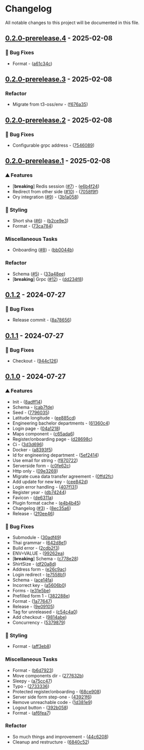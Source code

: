 # Changelog

All notable changes to this project will be documented in this file.

## [0.2.0-prerelease.4](https://github.com/esc-chula/intania-oidc-new/compare/v0.2.0-prerelease.3..v0.2.0-prerelease.4) - 2025-02-08

### <!-- 1 -->🐛 Bug Fixes

- Format - ([a61c34c](https://github.com/esc-chula/intania-oidc-new/commit/a61c34c4108c14f8394e09dc0a3860a800e1282f))

## [0.2.0-prerelease.3](https://github.com/esc-chula/intania-oidc-new/compare/v0.2.0-prerelease.2..v0.2.0-prerelease.3) - 2025-02-08

### Refactor

- Migrate from t3-oss/env - ([f676a35](https://github.com/esc-chula/intania-oidc-new/commit/f676a35d57bd559a86076241e68d588012820026))

## [0.2.0-prerelease.2](https://github.com/esc-chula/intania-oidc-new/compare/v0.2.0-prerelease.1..v0.2.0-prerelease.2) - 2025-02-08

### <!-- 1 -->🐛 Bug Fixes

- Configurable grpc address - ([7546089](https://github.com/esc-chula/intania-oidc-new/commit/754608951adb3e6ca5ff06ffdfd183f8dec6c8b2))

## [0.2.0-prerelease.1](https://github.com/esc-chula/intania-oidc-new/compare/v0.1.3..v0.2.0-prerelease.1) - 2025-02-08

### <!-- 0 -->⛰️  Features

- [**breaking**] Redis session ([#7](https://github.com/esc-chula/intania-oidc-new/issues/7)) - ([e6b4f24](https://github.com/esc-chula/intania-oidc-new/commit/e6b4f24ba069bfccbafc075e7b8e534924351bdd))
- Redirect from other side ([#10](https://github.com/esc-chula/intania-oidc-new/issues/10)) - ([7058f9f](https://github.com/esc-chula/intania-oidc-new/commit/7058f9fd2a6848765ad2080d60b5e70283564bae))
- Ory integration ([#9](https://github.com/esc-chula/intania-oidc-new/issues/9)) - ([3b1a058](https://github.com/esc-chula/intania-oidc-new/commit/3b1a0580c57c02ba01521c0844149854fdc2fd48))

### <!-- 5 -->🎨 Styling

- Short sha ([#6](https://github.com/esc-chula/intania-oidc-new/issues/6)) - ([b2ce9e3](https://github.com/esc-chula/intania-oidc-new/commit/b2ce9e3f01fcea65f784959922e9d4ec37d002b4))
- Format - ([73ca784](https://github.com/esc-chula/intania-oidc-new/commit/73ca784c06f1d9a99f43b78337ef6dc9f506835b))

### Miscellaneous Tasks

- Onboarding ([#8](https://github.com/esc-chula/intania-oidc-new/issues/8)) - ([bb0044b](https://github.com/esc-chula/intania-oidc-new/commit/bb0044baae3a7646425f96f76d60e338db1df016))

### Refactor

- Schema ([#5](https://github.com/esc-chula/intania-oidc-new/issues/5)) - ([33a48ee](https://github.com/esc-chula/intania-oidc-new/commit/33a48eecf94d8d23989ce477f67fdc72130b1e7b))
- [**breaking**] Grpc ([#12](https://github.com/esc-chula/intania-oidc-new/issues/12)) - ([dd234f8](https://github.com/esc-chula/intania-oidc-new/commit/dd234f8ca271bb79eadca5b7b2997b0ad715690f))

## [0.1.2](https://github.com/esc-chula/intania-oidc-new/compare/v0.1.1..v0.1.2) - 2024-07-27

### <!-- 1 -->🐛 Bug Fixes

- Release commit - ([8a78656](https://github.com/esc-chula/intania-oidc-new/commit/8a78656964754ed00c7b0533ec4c603a9e7409b9))

## [0.1.1](https://github.com/esc-chula/intania-oidc-new/compare/v0.1.0..v0.1.1) - 2024-07-27

### <!-- 1 -->🐛 Bug Fixes

- Checkout - ([944c126](https://github.com/esc-chula/intania-oidc-new/commit/944c1269c12fb7f7d324366786ce986791c96d07))

## [0.1.0](https://github.com/esc-chula/intania-oidc-new/compare/..v0.1.0) - 2024-07-27

### <!-- 0 -->⛰️  Features

- Init - ([8adff14](https://github.com/esc-chula/intania-oidc-new/commit/8adff14c76d9cbfc0d4217df358b8d84d62d96ab))
- Schema - ([cab7fde](https://github.com/esc-chula/intania-oidc-new/commit/cab7fde1526640b990097aa619104b70a73f9614))
- Seed - ([7796035](https://github.com/esc-chula/intania-oidc-new/commit/779603565793fe58bf57c0cdf4c96cf1f0e65b5d))
- Latitude longitude - ([ee885cd](https://github.com/esc-chula/intania-oidc-new/commit/ee885cd95f77ce2e429504cbc9028fc18fc41448))
- Engineering bachelor departments - ([61360c4](https://github.com/esc-chula/intania-oidc-new/commit/61360c4985d65f056c34efac5dfa9e3347635045))
- Login page - ([04a1218](https://github.com/esc-chula/intania-oidc-new/commit/04a1218f9a43fb64515e4974eb36e56509af1992))
- Maps component - ([c65ada6](https://github.com/esc-chula/intania-oidc-new/commit/c65ada600e7097ec2a8cf8f2a7d77713385b42b2))
- Register/onboarding page - ([d28698c](https://github.com/esc-chula/intania-oidc-new/commit/d28698cd7dd2d3d907f7536f2c959bbea4a697a7))
- Ci - ([3d3d696](https://github.com/esc-chula/intania-oidc-new/commit/3d3d696f4a1573120aea6f72b726e16a5b94fc42))
- Docker - ([a8393f5](https://github.com/esc-chula/intania-oidc-new/commit/a8393f5ab900622334fd275feb1569ea4148c8b4))
- Id for engineering department - ([5ef2414](https://github.com/esc-chula/intania-oidc-new/commit/5ef2414620b139f23cac5e70abe0c2991dab95e3))
- Use email for string - ([f870722](https://github.com/esc-chula/intania-oidc-new/commit/f870722c2b7c1492e63fd11ce94957fbd5d93098))
- Serverside form - ([c0fe62c](https://github.com/esc-chula/intania-oidc-new/commit/c0fe62cbcdb39c19fbd2298ef0c0042f8c89f705))
- Http only - ([09e3269](https://github.com/esc-chula/intania-oidc-new/commit/09e326917acc3426484e38db8bf924b19627b697))
- Migrate cuea data transfer agreement - ([0ffd2fc](https://github.com/esc-chula/intania-oidc-new/commit/0ffd2fcba4b98d8ae82a06c9e26abfbe58d4e61d))
- Add update for new key - ([cee842d](https://github.com/esc-chula/intania-oidc-new/commit/cee842db617ed9522f6e57c05cf98377a112966b))
- Login error handling - ([407f131](https://github.com/esc-chula/intania-oidc-new/commit/407f1315e9f547ff190c49075e9bcf65763a7c85))
- Register year - ([db74244](https://github.com/esc-chula/intania-oidc-new/commit/db742446ee842acf8366bd1e89e6650144be5ff8))
- Favicon - ([de6311a](https://github.com/esc-chula/intania-oidc-new/commit/de6311a9bf447900881a814c30af2de982ad2b26))
- Plugin format cache - ([e4b4b45](https://github.com/esc-chula/intania-oidc-new/commit/e4b4b45fb835ebcbc22945ea723a9a2bae13bd66))
- Changelog ([#3](https://github.com/esc-chula/intania-oidc-new/issues/3)) - ([8ec35a6](https://github.com/esc-chula/intania-oidc-new/commit/8ec35a61a8250f9cafecc52fcc72e40027dd596e))
- Release - ([2f0ee46](https://github.com/esc-chula/intania-oidc-new/commit/2f0ee46738ad3c900a1e89e0f0008a68f3256b28))

### <!-- 1 -->🐛 Bug Fixes

- Submodule - ([30adf49](https://github.com/esc-chula/intania-oidc-new/commit/30adf4903e7b69ecece4039c7963985a8106d758))
- Thai grammar - ([642d8e1](https://github.com/esc-chula/intania-oidc-new/commit/642d8e109924545c880a3dde65ddf86d612d3043))
- Build error - ([2cdb2f3](https://github.com/esc-chula/intania-oidc-new/commit/2cdb2f3cd44f4c2d3bdf0b2ecb6434c0a52204f0))
- ENV=VALUE - ([99262ea](https://github.com/esc-chula/intania-oidc-new/commit/99262ea4d4ee13bef5b9ef4b980ac43682c97447))
- [**breaking**] Schema - ([c778e28](https://github.com/esc-chula/intania-oidc-new/commit/c778e288368c0317e1ae6622320865ffaaad04d6))
- ShirtSize - ([df20a8d](https://github.com/esc-chula/intania-oidc-new/commit/df20a8dff8d000ee2f65d745a17ed9d507479bff))
- Address form - ([e26c9ac](https://github.com/esc-chula/intania-oidc-new/commit/e26c9acd4def653b42fe764aa455e764d9f18702))
- Login redirect - ([e7558b1](https://github.com/esc-chula/intania-oidc-new/commit/e7558b1d82704543f312580d656154e530b2e5cc))
- Schema - ([ace14fa](https://github.com/esc-chula/intania-oidc-new/commit/ace14fac91a9a26260d20d5c666e7519b921a437))
- Incorrect key - ([a5606b0](https://github.com/esc-chula/intania-oidc-new/commit/a5606b045e3558d716680dbf8846eb000bd8119b))
- Forms - ([e31e5be](https://github.com/esc-chula/intania-oidc-new/commit/e31e5be354626ef01ca0d7523dc29120b086a9dd))
- Prefilled form 1 - ([382288e](https://github.com/esc-chula/intania-oidc-new/commit/382288ec09853f3252861c7248657f311198167c))
- Format - ([1a77647](https://github.com/esc-chula/intania-oidc-new/commit/1a7764732131a40875b5404594c6618c76c82f0f))
- Release - ([9e09105](https://github.com/esc-chula/intania-oidc-new/commit/9e091057deca0fb7c2233d9370ff7bd6941f5cae))
- Tag for unreleased - ([c54c4a0](https://github.com/esc-chula/intania-oidc-new/commit/c54c4a0e589416d0d5466c2ce78cdc6c3ad122d0))
- Add checkout - ([9814abe](https://github.com/esc-chula/intania-oidc-new/commit/9814abeb199b05b1807401028b86771aeb39dfc1))
- Concurrency - ([5379879](https://github.com/esc-chula/intania-oidc-new/commit/53798797a86ab2d239ec6f0d8a1e2cc63dfe98c0))

### <!-- 5 -->🎨 Styling

- Format - ([aff3eb8](https://github.com/esc-chula/intania-oidc-new/commit/aff3eb81bef3f6d915b3295a2ddc5867552d4406))

### Miscellaneous Tasks

- Format - ([b6d7923](https://github.com/esc-chula/intania-oidc-new/commit/b6d792397ff2d21ac5df73f4b2f07011e9ad6f62))
- Move components dir - ([277632b](https://github.com/esc-chula/intania-oidc-new/commit/277632b5250e7e9f729d5ba4ec0ec83347c6fe02))
- Sleepy - ([a75cc47](https://github.com/esc-chula/intania-oidc-new/commit/a75cc47d6a9e1826c0bc7295f600e6216bc43f56))
- Typo - ([2733336](https://github.com/esc-chula/intania-oidc-new/commit/27333366477e51834943034e630b3412ec835c3a))
- Protected register/onboarding - ([68ce908](https://github.com/esc-chula/intania-oidc-new/commit/68ce908681d82d57465c7697ef4b4550e039a8c9))
- Server side form step-one - ([43921f6](https://github.com/esc-chula/intania-oidc-new/commit/43921f60a158944e225764ae8a07a4da5ceb583c))
- Remove unreachable code - ([1d381e9](https://github.com/esc-chula/intania-oidc-new/commit/1d381e96cb637aac648a4b4bc8d605d0f3fd2016))
- Logout button - ([392b058](https://github.com/esc-chula/intania-oidc-new/commit/392b05895dc1b543e1ec42942d86505aac3f893e))
- Format - ([af6fea7](https://github.com/esc-chula/intania-oidc-new/commit/af6fea7bbb4485c6667a4e21130fffc258c77dea))

### Refactor

- So much things and improvement - ([44c6208](https://github.com/esc-chula/intania-oidc-new/commit/44c62082750b95fa38a759a9cdfb9778370b3869))
- Cleanup and restructure - ([6840c52](https://github.com/esc-chula/intania-oidc-new/commit/6840c52c5b150ef8656af2abf71067cb5a607a51))

<!-- generated by git-cliff -->

